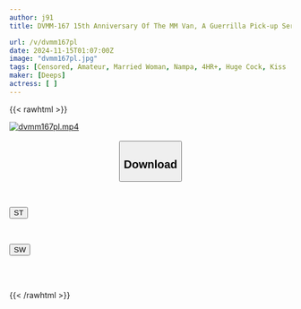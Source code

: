 ```yaml
---
author: j91
title: DVMM-167 15th Anniversary Of The MM Van, A Guerrilla Pick-up Service In The City! Faces Revealed! All Over 38 Years Old! Beautiful Married Women Who Don't Look Their Age. First Public Deep Kiss Edition Vol.11. All 8 People Have Sex Special! Magic Mirror Van. The Pussy That Melted After A Long Time From A Deep Kiss With A Young Man Wants The Young Man's Hard Big Dick...

url: /v/dvmm167pl
date: 2024-11-15T01:07:00Z
image: "dvmm167pl.jpg"
tags: [Censored, Amateur, Married Woman, Nampa, 4HR+, Huge Cock, Kiss	]
maker: [Deeps]
actress: [ ]
---
```



{{< rawhtml >}}

<div class="video" data-videoid="Da9lp4Z9MpUk9pG">
    <a href="javascript:;">
        <img src="/v/dvmm167pl/dvmm167pl.jpg" width="WIDTH" height="HEIGHT" alt="dvmm167pl.mp4" loading="lazy">
    </a>
</div>

<script type="text/javascript" src="https://j91.asia/asset/on-demand-st.js"></script>

<br>
  <link rel="stylesheet" href="https://j91.asia/asset/bs5.css">
  
  <center>
  <button class="btn btn-primary" type="button" data-bs-toggle="collapse" data-bs-target=".multi-collapse" aria-expanded="false" aria-controls="multiCollapseExample1 multiCollapseExample2"><h2>Download</h2></button></center>
</p>
<div class="row">
  <div class="col">
    <div class="collapse multi-collapse" id="multiCollapseExample1">
      <div class="card card-body">
	      	      <br>
<div class="buttons">  
<p><a href="/v/dvmm167pl/st.html" target="_blank"><button class="btn-hover color-3"><i class="fa fa-download"></i> ST</button></a></p></div>
    </div>
  </div>
</div>
  <div class="col">
    <div class="collapse multi-collapse" id="multiCollapseExample2">
      <div class="card card-body">
	      <br>
<div class="buttons">
<p><a href="/v/dvmm167pl/sw.html" target="_blank"><button class="btn-hover color-2"><i class="fa fa-download"></i> SW</button></a></p></div>
<br><br>
      </div>
    </div>
  </div>
</div>

{{< /rawhtml >}}